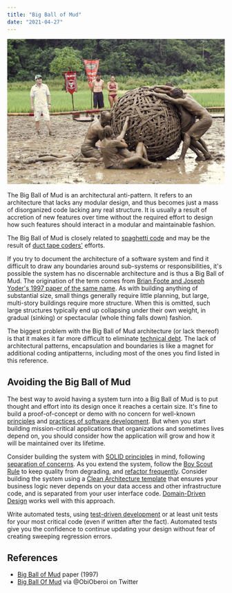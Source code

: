 ```yaml
---
title: "Big Ball of Mud"
date: "2021-04-27"
---
```


![Big Ball of Mud](images/big-ball-of-mud-survivor.jpg)

The Big Ball of Mud is an architectural anti-pattern. It refers to an architecture that lacks any modular design, and thus becomes just a mass of disorganized code lacking any real structure. It is usually a result of accretion of new features over time without the required effort to design how such features should interact in a modular and maintainable fashion.

The Big Ball of Mud is closely related to [spaghetti code](/antipatterns/spaghetti-code) and may be the result of [duct tape coders'](/antipatterns/duct-tape-coder) efforts.

If you try to document the architecture of a software system and find it difficult to draw any boundaries around sub-systems or responsibilities, it's possible the system has no discernable architecture and is thus a Big Ball of Mud. The origination of the term comes from [Brian Foote and Joseph Yoder's 1997 paper of the same name](http://www.laputan.org/mud/). As with building anything of substantial size, small things generally require little planning, but large, multi-story buildings require more structure. When this is omitted, such large structures typically end up collapsing under their own weight, in gradual (sinking) or spectacular (whole thing falls down) fashion.

The biggest problem with the Big Ball of Mud architecture (or lack thereof) is that it makes it far more difficult to eliminate [technical debt](/terms/technical-debt). The lack of architectural patterns, encapsulation and boundaries is like a magnet for additional coding antipatterns, including most of the ones you find listed in this reference.

## Avoiding the Big Ball of Mud

The best way to avoid having a system turn into a Big Ball of Mud is to put thought and effort into its design once it reaches a certain size. It's fine to build a proof-of-concept or demo with no concern for well-known [principles](/principles/principles-overview) and [practices of software development](/practices/practices-overview). But when you start building mission-critical applications that organizations and sometimes lives depend on, you should consider how the application will grow and how it will be maintained over its lifetime.

Consider building the system with [SOLID principles](/principles/solid) in mind, following [separation of concerns](/principles/separation-of-concerns). As you extend the system, follow the [Boy Scout Rule](/principles/boy-scout-rule) to keep quality from degrading, and [refactor frequently](/practices/refactoring). Consider building the system using a [Clean Architecture template](https://github.com/ardalis/CleanArchitecture) that ensures your business logic never depends on your data access and other infrastructure code, and is separated from your user interface code. [Domain-Driven Design](/domain-driven-design/ddd-overview) works well with this approach.

Write automated tests, using [test-driven development](/practices/test-driven-development) or at least unit tests for your most critical code (even if written after the fact). Automated tests give you the confidence to continue updating your design without fear of creating sweeping regression errors.

## References

- [Big Ball of Mud](http://www.laputan.org/mud/) paper (1997)
- [Big Ball Of Mud](https://twitter.com/ObiOberoi/status/696398165289766912) via @ObiOberoi on Twitter
